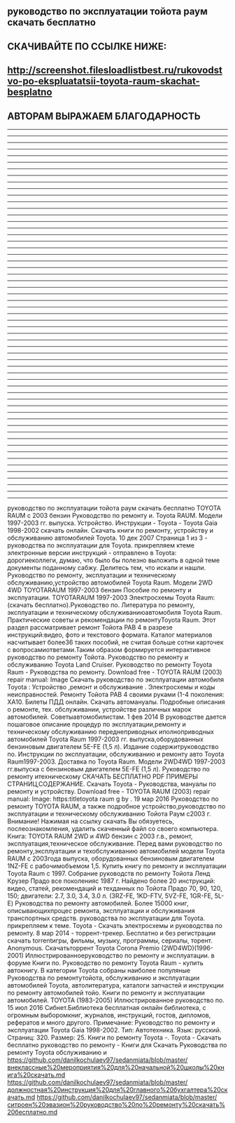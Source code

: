руководство по эксплуатации тойота раум скачать бесплатно
--------------------------------------------------
СКАЧИВАЙТЕ ПО ССЫЛКЕ НИЖЕ:
--------------------------------------------------
http://screenshot.filesloadlistbest.ru/rukovodstvo-po-ekspluatatsii-toyota-raum-skachat-besplatno
--------------------------------------------------
АВТОРАМ ВЫРАЖАЕМ БЛАГОДАРНОСТЬ
--------------------------------------------------
--------------------------------------------------
--------------------------------------------------
--------------------------------------------------
--------------------------------------------------
--------------------------------------------------
--------------------------------------------------
--------------------------------------------------
--------------------------------------------------
--------------------------------------------------
--------------------------------------------------
--------------------------------------------------
--------------------------------------------------
--------------------------------------------------
--------------------------------------------------
--------------------------------------------------
--------------------------------------------------
--------------------------------------------------
--------------------------------------------------
--------------------------------------------------
--------------------------------------------------
--------------------------------------------------
--------------------------------------------------
--------------------------------------------------
--------------------------------------------------
--------------------------------------------------
--------------------------------------------------
--------------------------------------------------
--------------------------------------------------
--------------------------------------------------
--------------------------------------------------
--------------------------------------------------
--------------------------------------------------
--------------------------------------------------
--------------------------------------------------
--------------------------------------------------
--------------------------------------------------
--------------------------------------------------
--------------------------------------------------
--------------------------------------------------
--------------------------------------------------
--------------------------------------------------
--------------------------------------------------
--------------------------------------------------
--------------------------------------------------
--------------------------------------------------
--------------------------------------------------
--------------------------------------------------
--------------------------------------------------
--------------------------------------------------
--------------------------------------------------
--------------------------------------------------
--------------------------------------------------
--------------------------------------------------
--------------------------------------------------
--------------------------------------------------
--------------------------------------------------
--------------------------------------------------
руководство по эксплуатации тойота раум скачать бесплатно TOYOTA RAUM с 2003 бензин Руководство по ремонту и. Toyota RAUM. Модели 1997-2003 гг. выпуска. Устройство. Инструкции - Toyota - Toyota Gaia 1998-2002 скачать онлайн. Скачать книги по ремонту, устройству и обслуживанию автомобилей Toyota. 10 дек 2007  Страница 1 из 3 - руководства по эксплуатации для Toyota. прикрепляем ктеме электронные версии инструкций - отправлено в Toyota: дорогиеколлеги, думаю, что было бы полезно выложить в одной теме документы поданному сабжу. Делитесь тем, что искали и нашли. Руководство по ремонту, эксплуатации и техническому обслуживанию,устройство автомобилей Toyota Raum. Модели 2WD  4WD  TOYOTARAUM 1997-2003 бензин Пособие по ремонту и эксплуатации. TOYOTARAUM 1997-2003  Электросхемы Toyota Raum: (скачать бесплатно).Руководство по. Литература по ремонту, эксплуатации и техническому обслуживаниюавтомобиля Toyota Raum. Практические советы и рекомендации по ремонтуToyota Raum. Этот раздел рассматривает ремонт Тойота РАВ 4 в разрезе инструкций:видео, фото и текстового формата. Каталог материалов насчитывает более36 таких пособий, не считая больше сотни карточек с вопросамиответами.Таким образом формируется интерактивное руководство по ремонту Тойота. Руководство по ремонту и обслуживанию Toyota Land Cruiser. Руководство по ремонту Toyota Raum - Руководства по ремонту. Download free - TOYOTA RAUM (2003) repair manual: Image
Скачать руководство по эксплуатации автомобиля Toyota : Устройство ,ремонт и обслуживание . Электросхемы и коды неисправностей. Ремонту Тойота РАВ 4 своими руками (1-4 поколения: XA10. Билеты ПДД онлайн. Скачать автомануалы. Подробные описания о ремонте, тех. обслуживании, устройстве различных марок автомобилей. Советыавтомобилистам. 1 фев 2014  В руководстве дается пошаговое описание процедур по эксплуатации,ремонту и техническому обслуживанию переднеприводных иполноприводных автомобилей Toyota Raum 1997-2003 гг. выпуска,оборудованных бензиновым двигателем 5E-FE (1,5 л). Издание содержитруководство по. Инструкции по эксплуатации, обслуживанию и ремонту авто Toyota Raum1997-2003. Доставка по  Toyota Raum. Модели 2WD4WD 1997-2003 гг.выпуска с бензиновым двигателем 5E-FE (1,5 л). Руководство по ремонту итехническому  СКАЧАТЬ БЕСПЛАТНО PDF ПРИМЕРЫ СТРАНИЦ,СОДЕРЖАНИЕ. Скачать Toyota - Руководства, мануалы по ремонту и устройству. Download free - TOYOTA RAUM (2003) repair manual: Image: https:titletoyota raum g by . 19 мар 2016  Руководство по ремонту TOYOTA RAUM, а также подробное устройство,руководство по эксплуатации и техническому обслуживанию Тойота Раум с2003 г.  Внимание! Нажимая на ссылку скачать Вы обязуетесь, послеознакомления, удалить скаченный файл со своего компьютера. Книга: TOYOTA RAUM 2WD и 4WD бензин с 2003 г.в., ремонт, эксплуатация,техническое обслуживание. Перед вами руководство по ремонту,эксплуатации и техобслуживанию автомобилей модели Toyota RAUM с 2003года выпуска, оборудованных бензиновым двигателем 1NZ-FE с рабочимобъемом 1,5. Купить книгу по ремонту и эксплуатации Toyota Raum с 1997. Собрание руководств по ремонту Тойота Ленд Крузер Прадо все поколенияс 1987 г. Найдено более 20 инструкций: видео, статей, рекомендаций и техданных по Тойота Прадо 70, 90, 120, 150; двигатели: 2.7, 3.0, 3.4, 3.0 л. (3RZ-FE, 1KD-FTV, 5VZ-FE, 1GR-FE, 5L-E)
Руководства по ремонту автомобилей. Более 15000 книг, описывающихпроцес ремонта, эксплуатации и обслуживания транспортных средств. руководства по эксплуатации для Toyota. прикрепляем к теме. Toyota - Скачать электросхемы и руководства по ремонту. 8 мар 2014   - торрент-трекер. Бесплатно и без регистрации скачать torrentигры, фильмы, музыку, программы, сериалы, торент.  Anonymous. Скачатьторрент Toyota Corona Premio (2WD4WD)(1996-2001) Иллюстрированноеруководство по ремонту и эксплуатации. в форуме Книги по. Руководство по ремонту Toyota Raum - купить автокнигу. В категории Toyota собраны наиболее популяные Руководства по ремонтутойота, обслуживанию и эксплуатации автомобилей Toyota, автолитература, каталоги запчастей и инструкции по ремонту автомобилей тойо. Книги по ремонту и эксплуатации автомобилей. TOYOTA (1983-2005) Иллюстрированное руководство по. 15 июл 2016  Сибнет.Библиотека  бесплатная онлайн библиотека, с огромным выборомкниг, журналов, инструкций, гостов, дипломов, рефератов и много другого. Примечание: Руководство по ремонту и эксплуатации Toyota Gaia 1998-2002. Тип: Автотехника. Язык: русский. Cтраниц: 320. Размер: 25. Книги по ремонту Toyota -. Toyota - Скачать бесплатно руководство по ремонту - Книги для
Скачать Руководства по ремонту Toyota обслуживанию и
https://github.com/danilkochulaev97/sedanmiata/blob/master/внеклассные%20мероприятия%20для%20начальной%20школы%20книга%20скачать.md
https://github.com/danilkochulaev97/sedanmiata/blob/master/должностная%20инструкция%20для%20главного%20бухгалтера%20скачать.md
https://github.com/danilkochulaev97/sedanmiata/blob/master/ситроен%20эвазион%20руководство%20по%20ремонту%20скачать%20бесплатно.md